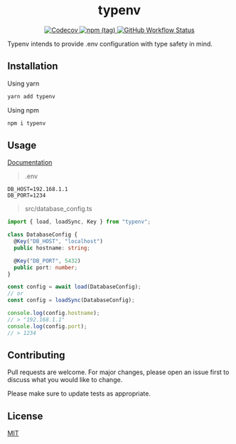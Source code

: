 <h1 align="center">typenv</h1>
<p align="center"> 
  <a href="https://codecov.io/gh/mcountryman/typenv" target="_blank">
    <img alt="Codecov" src="https://img.shields.io/codecov/c/github/mcountryman/typenv?style=flat-square">
  </a>
  <a href="https://www.npmjs.com/package/typenv">
    <img alt="npm (tag)" src="https://img.shields.io/npm/v/typenv/latest?style=flat-square">
  </a>
  <a href="https://github.com/mcountryman/typenv/actions?query=workflow%3ABuild">
    <img alt="GitHub Workflow Status" src="https://img.shields.io/github/workflow/status/mcountryman/typenv/Build?style=flat-square">
  </a>
</p>

Typenv intends to provide .env configuration with type safety in mind.

## Installation
Using yarn
```bash
yarn add typenv
```
Using npm
```bash
npm i typenv
```

## Usage
[Documentation](https://mcountryman.github.io/typenv/)


> .env
```
DB_HOST=192.168.1.1
DB_PORT=1234
```
> src/database_config.ts
```typescript
import { load, loadSync, Key } from "typenv"; 

class DatabaseConfig {
  @Key("DB_HOST", "localhost")
  public hostname: string;

  @Key("DB_PORT", 5432)
  public port: number;
}

const config = await load(DatabaseConfig);
// or
const config = loadSync(DatabaseConfig);

console.log(config.hostname);
// > "192.168.1.1"
console.log(config.port);
// > 1234
```

## Contributing
Pull requests are welcome. For major changes, please open an issue first to discuss what 
you would like to change.

Please make sure to update tests as appropriate.

## License
[MIT](LICENSE.md)
